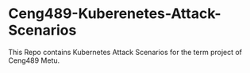 # Ceng489-Kuberenetes-Attack-Scenarios

This Repo contains Kubernetes Attack Scenarios for the term project of Ceng489 Metu.
